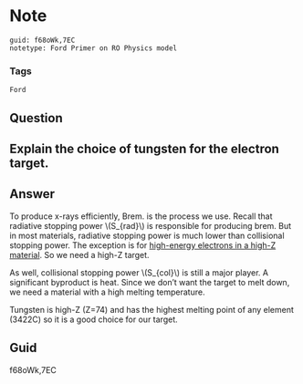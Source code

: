 # Note
```
guid: f68oWk,7EC
notetype: Ford Primer on RO Physics model
```

### Tags
```
Ford
```

## Question
<h2>Explain the choice of tungsten for the electron target.</h2>

## Answer
<section>
<p>To produce x-rays efficiently, Brem. is the process we use. Recall that radiative stopping power \(S_{rad}\) is responsible for producing brem. But in most materials, radiative stopping power is much lower than collisional stopping power. The exception is for <u>​high-energy electrons in a high-Z material</u>. So we need a high-Z target.</p>
<p>As well, collisional stopping power \(S_{col}\) is still a major player. A significant byproduct is heat. Since we don’t want the target to melt down, we need a material with a high melting temperature.</p>
<p>Tungsten is high-Z (Z=74) and has the highest melting point of any element (3422C) so it is a good choice for our target.</p>

</section>

## Guid
f68oWk,7EC
